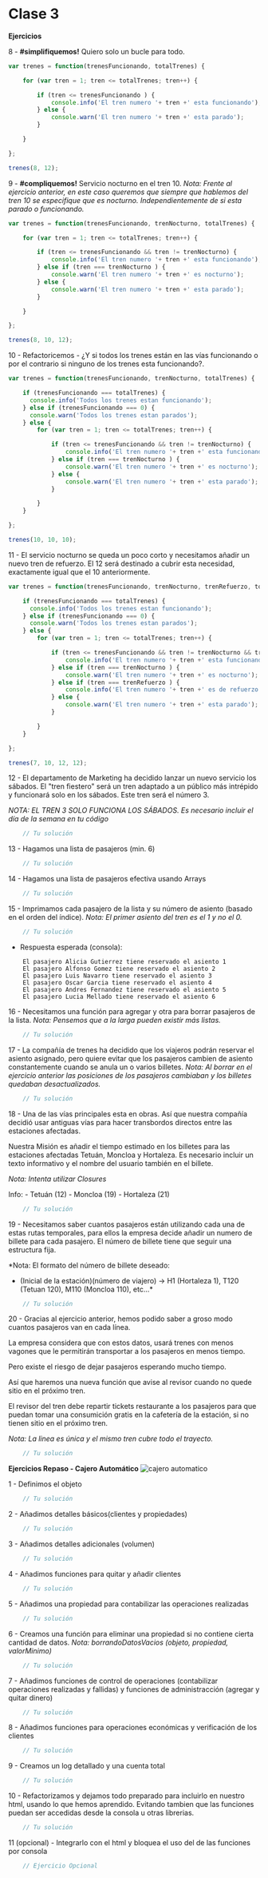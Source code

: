 # Clase 3

**Ejercicios**

8 - **#simplifiquemos!** Quiero solo un bucle para todo.

```javascript
var trenes = function(trenesFuncionando, totalTrenes) {

    for (var tren = 1; tren <= totalTrenes; tren++) {

        if (tren <= trenesFuncionando ) {
            console.info('El tren numero '+ tren +' esta funcionando');
        } else {
            console.warn('El tren numero '+ tren +' esta parado');
        }

    }

};

trenes(8, 12);
```

9 - **#compliquemos!** Servicio nocturno en el tren 10.
*Nota: Frente al ejercicio anterior, en este caso queremos que siempre que hablemos del
tren 10 se especifique que es nocturno. Independientemente de si esta parado o funcionando.*

```javascript
var trenes = function(trenesFuncionando, trenNocturno, totalTrenes) {

    for (var tren = 1; tren <= totalTrenes; tren++) {

        if (tren <= trenesFuncionando && tren != trenNocturno) {
            console.info('El tren numero '+ tren +' esta funcionando');
        } else if (tren === trenNocturno ) {
            console.warn('El tren numero '+ tren +' es nocturno');
        } else {
            console.warn('El tren numero '+ tren +' esta parado');
        }

    }

};

trenes(8, 10, 12);
```


10 - Refactoricemos - ¿Y si todos los trenes están en las vías funcionando o por el contrario si ninguno de los trenes esta funcionando?.

```javascript
var trenes = function(trenesFuncionando, trenNocturno, totalTrenes) {

    if (trenesFuncionando === totalTrenes) {
      console.info('Todos los trenes estan funcionando');
    } else if (trenesFuncionando === 0) {
      console.warn('Todos los trenes estan parados');
    } else {
        for (var tren = 1; tren <= totalTrenes; tren++) {

            if (tren <= trenesFuncionando && tren != trenNocturno) {
                console.info('El tren numero '+ tren +' esta funcionando');
            } else if (tren === trenNocturno ) {
                console.warn('El tren numero '+ tren +' es nocturno');
            } else {
                console.warn('El tren numero '+ tren +' esta parado');
            }

        }
    }

};

trenes(10, 10, 10);
```

11 - El servicio nocturno se queda un poco corto y necesitamos añadir un nuevo tren de refuerzo.
El 12 será destinado a cubrir esta necesidad, exactamente igual que el 10 anteriormente.

```javascript
var trenes = function(trenesFuncionando, trenNocturno, trenRefuerzo, totalTrenes) {

    if (trenesFuncionando === totalTrenes) {
      console.info('Todos los trenes estan funcionando');
    } else if (trenesFuncionando === 0) {
      console.warn('Todos los trenes estan parados');
    } else {
        for (var tren = 1; tren <= totalTrenes; tren++) {

            if (tren <= trenesFuncionando && tren != trenNocturno && tren != trenRefuerzo) {
                console.info('El tren numero '+ tren +' esta funcionando');
            } else if (tren === trenNocturno ) {
                console.warn('El tren numero '+ tren +' es nocturno');
            } else if (tren === trenRefuerzo ) {
                console.info('El tren numero '+ tren +' es de refuerzo');
            } else {
                console.warn('El tren numero '+ tren +' esta parado');
            }

        }
    }

};

trenes(7, 10, 12, 12);
```


12 - El departamento de Marketing ha decidido lanzar un nuevo servicio los sábados.
 El "tren fiestero" será un tren adaptado a un público más intrépido y funcionará solo en los sábados.
 Este tren será el número 3.

*NOTA: EL TREN 3 SOLO FUNCIONA LOS SÁBADOS. Es necesario incluir el día de la semana en tu código*

```javascript
    // Tu solución
```


13 - Hagamos una lista de pasajeros (min. 6)

```javascript
    // Tu solución
```


14 - Hagamos una lista de pasajeros efectiva usando Arrays

```javascript
    // Tu solución
```


15 - Imprimamos cada pasajero de la lista y su número de asiento (basado en el orden del índice).
*Nota: El primer asiento del tren es el 1 y no el 0.*

```javascript
    // Tu solución
```

- Respuesta esperada (consola):

```
	El pasajero Alicia Gutierrez tiene reservado el asiento 1
	El pasajero Alfonso Gomez tiene reservado el asiento 2
	El pasajero Luis Navarro tiene reservado el asiento 3
	El pasajero Oscar Garcia tiene reservado el asiento 4
	El pasajero Andres Fernandez tiene reservado el asiento 5
	El pasajero Lucia Mellado tiene reservado el asiento 6
```


16 - Necesitamos una función para agregar y otra para borrar pasajeros de la lista.
*Nota: Pensemos que a la larga pueden existir más listas.*

```javascript
    // Tu solución
```


17 - La compañía de trenes ha decidido que los viajeros podrán reservar el asiento asignado, pero quiere evitar que los pasajeros cambien de asiento constantemente cuando se anula un o varios billetes.
*Nota: Al borrar en el ejercicio anterior las posiciones de los pasajeros cambiaban y los billetes quedaban desactualizados.*

```javascript
    // Tu solución
```


18 - Una de las vías principales esta en obras. Así que nuestra compañía decidió usar antiguas vías para hacer transbordos directos entre las estaciones afectadas.

Nuestra Misión es añadir el tiempo estimado en los billetes para las estaciones afectadas Tetuán,
Moncloa y Hortaleza. Es necesario incluir un texto informativo y el nombre del usuario también en el billete.

*Nota: Intenta utilizar Closures*

Info:
	- Tetuán (12)
   	- Moncloa (19)
   	- Hortaleza (21)

```javascript
    // Tu solución
```


19 - Necesitamos saber cuantos pasajeros están utilizando cada una de estas rutas temporales, para ellos la empresa decide añadir un numero de billete para cada pasajero.  El número de billete tiene que seguir una estructura fija.

*Nota: El formato del número de billete deseado:
- (Inicial de la estación)(número de viajero) -> H1 (Hortaleza 1), T120 (Tetuan 120), M110 (Moncloa 110), etc...*

```javascript
    // Tu solución

```


20 - Gracias al ejercicio anterior, hemos podido saber a groso modo cuantos pasajeros van en cada línea.

La empresa considera que con estos datos, usará trenes con menos vagones que le permitirán transportar a los pasajeros en menos tiempo.

Pero existe el riesgo de dejar pasajeros esperando mucho tiempo.

Así que haremos una nueva función que avise al revisor cuando no quede sitio en el próximo tren.

El revisor del tren debe repartir tickets restaurante a los pasajeros para que puedan tomar una consumición gratis en la cafetería de la estación, si no tienen sitio en el próximo tren.

*Nota: La linea es única y el mismo tren cubre todo el trayecto.*

```javascript
    // Tu solución
```



**Ejercicios Repaso - Cajero Automático**
![cajero automatico](http://rack.1.mshcdn.com/media/ZgkyMDE0LzAyLzI2L2YwL0JpdGNvaW5fQVRNLmJjN2IxLmpwZwpwCXRodW1iCTEyMDB4NjI3IwplCWpwZw/bdee5162/0fe/Bitcoin_ATM.jpg)

1 - Definimos el objeto

```javascript
	// Tu solución
```

2 - Añadimos detalles básicos(clientes y propiedades)

```javascript
    // Tu solución
```


3 - Añadimos detalles adicionales (volumen)

```javascript
    // Tu solución
```


4 - Añadimos funciones para quitar y añadir clientes

```javascript
    // Tu solución
```


5 - Añadimos una propiedad para contabilizar las operaciones realizadas

```javascript
    // Tu solución
```


6 - Creamos una función para eliminar una propiedad si no contiene cierta cantidad de datos.
*Nota: borrandoDatosVacios (objeto, propiedad, valorMinimo)*

```javascript
    // Tu solución
```


7 - Añadimos funciones de control de operaciones (contabilizar operaciones realizadas y fallidas) y funciones de administracción (agregar y quitar dinero)

```javascript
    // Tu solución
```


8 - Añadimos funciones para operaciones económicas y verificación de los clientes

```javascript
    // Tu solución
```


9 - Creamos un log detallado y una cuenta total

```javascript
    // Tu solución
```


10 - Refactorizamos y dejamos todo preparado para incluirlo en nuestro html, usando lo que hemos aprendido.
	Evitando tambien que las funciones puedan ser accedidas desde la consola u otras librerias.

```javascript
    // Tu solución
```

11 (opcional) - Integrarlo con el html y bloquea el uso del de las funciones por consola

```javascript
	// Ejercicio Opcional
```
